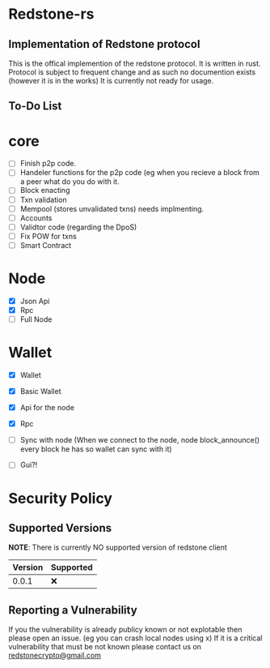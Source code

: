 # Redstone-rs

## Implementation of Redstone protocol
This is the offical implemention of the redstone protocol. It is written in rust. Protocol is subject to frequent change and as such no documention exists (however it is in the works) It is currently not ready for usage.

## To-Do List
# core
- [ ] Finish p2p code. 
- [ ] Handeler functions for the p2p code (eg when you recieve a block from a peer what do you do with it. 
- [ ] Block enacting 
- [ ] Txn validation 
- [ ] Mempool (stores unvalidated txns) needs implmenting.
- [ ] Accounts
- [ ] Validtor code (regarding the DpoS) 
- [ ] Fix POW for txns
- [ ] Smart Contract  
# Node
- [x] Json Api
- [x] Rpc
- [ ] Full Node
# Wallet
- [x] Wallet
- [x] Basic Wallet
- [x] Api for the node
- [x] Rpc
- [ ] Sync with node (When we connect to the node, node block_announce() every block he has so wallet can sync with it)
- [ ] Gui?!


# Security Policy

## Supported Versions

**NOTE**: There is currently NO supported version of redstone client

| Version | Supported          |
| ------- | ------------------ |
| 0.0.1   | :x: |              |


## Reporting a Vulnerability

If you the vulnerability is already publicy known or not explotable then please open an issue. (eg you can crash local nodes using x)
If it is a critical vulnerability that must be not known please contact us on redstonecrypto@gmail.com
